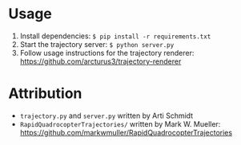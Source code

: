 # Usage

1. Install dependencies: `$ pip install -r requirements.txt`
2. Start the trajectory server: `$ python server.py`
3. Follow usage instructions for the trajectory renderer: https://github.com/arcturus3/trajectory-renderer

# Attribution

- `trajectory.py` and `server.py` written by Arti Schmidt
- `RapidQuadrocopterTrajectories/` written by Mark W. Mueller: https://github.com/markwmuller/RapidQuadrocopterTrajectories